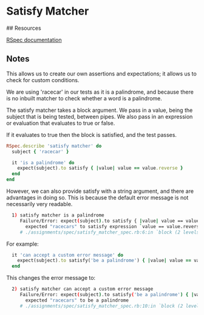 # Satisfy Matcher

## Resources

[RSpec documentation](https://relishapp.com/rspec/rspec-expectations/v/3-8/docs/built-in-matchers/satisfy-matcher)

## Notes

This allows us to create our own assertions and expectations; it allows us to check for custom conditions.

We are using 'racecar' in our tests as it is a palindrome, and because there is no inbuilt matcher to check whether a word is a palindrome.

The satisfy matcher takes a block argument. We pass in a value, being the subject that is being tested, between pipes. We also pass in an expression or evaluation that evaluates to true or false.

If it evaluates to true then the block is satisfied, and the test passes.

```ruby
RSpec.describe 'satisfy matcher' do
  subject { 'racecar' }

  it 'is a palindrome' do
    expect(subject).to satisfy { |value| value == value.reverse }
  end
end
```

However, we can also provide satisfy with a string argument, and there are advantages in doing so. This is because the default error message is not necessarily very readable.

```bash
  1) satisfy matcher is a palindrome
     Failure/Error: expect(subject).to satisfy { |value| value == value.reverse }
       expected "racecars" to satisfy expression `value == value.reverse`
     # ./assignments/spec/satisfy_matcher_spec.rb:6:in `block (2 levels) in <top (required)>'
```

For example:

```ruby
  it 'can accept a custom error message' do
    expect(subject).to satisfy('be a palindrome') { |value| value == value.reverse }
  end
```

This changes the error message to:

```bash
  2) satisfy matcher can accept a custom error message
     Failure/Error: expect(subject).to satisfy('be a palindrome') { |value| value == value.reverse }
       expected "racecars" to be a palindrome
     # ./assignments/spec/satisfy_matcher_spec.rb:10:in `block (2 levels) in <top (required)>'
```
